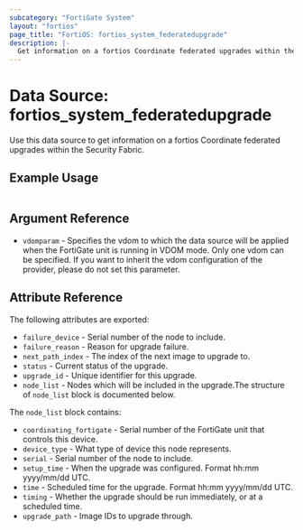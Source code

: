 ```yaml
---
subcategory: "FortiGate System"
layout: "fortios"
page_title: "FortiOS: fortios_system_federatedupgrade"
description: |-
  Get information on a fortios Coordinate federated upgrades within the Security Fabric.
---
```


# Data Source: fortios_system_federatedupgrade
Use this data source to get information on a fortios Coordinate federated upgrades within the Security Fabric.


## Example Usage

```hcl

```

## Argument Reference

* `vdomparam` - Specifies the vdom to which the data source will be applied when the FortiGate unit is running in VDOM mode. Only one vdom can be specified. If you want to inherit the vdom configuration of the provider, please do not set this parameter.

## Attribute Reference

The following attributes are exported:

* `failure_device` - Serial number of the node to include.
* `failure_reason` - Reason for upgrade failure.
* `next_path_index` - The index of the next image to upgrade to.
* `status` - Current status of the upgrade.
* `upgrade_id` - Unique identifier for this upgrade.
* `node_list` - Nodes which will be included in the upgrade.The structure of `node_list` block is documented below.

The `node_list` block contains:

* `coordinating_fortigate` - Serial number of the FortiGate unit that controls this device.
* `device_type` - What type of device this node represents.
* `serial` - Serial number of the node to include.
* `setup_time` - When the upgrade was configured. Format hh:mm yyyy/mm/dd UTC.
* `time` - Scheduled time for the upgrade. Format hh:mm yyyy/mm/dd UTC.
* `timing` - Whether the upgrade should be run immediately, or at a scheduled time.
* `upgrade_path` - Image IDs to upgrade through.
